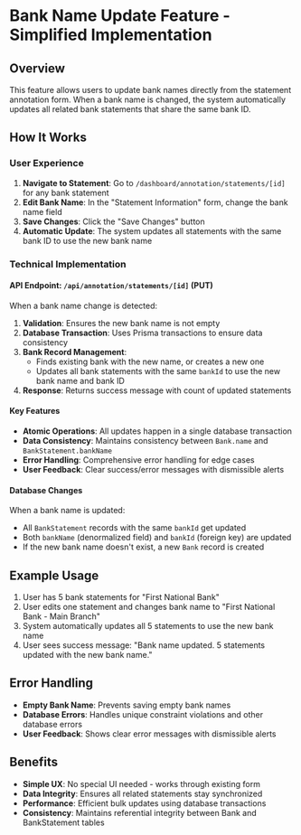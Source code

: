 # Bank Name Update Feature - Simplified Implementation

## Overview

This feature allows users to update bank names directly from the statement annotation form. When a bank name is changed, the system automatically updates all related bank statements that share the same bank ID.

## How It Works

### User Experience

1. **Navigate to Statement**: Go to `/dashboard/annotation/statements/[id]` for any bank statement
2. **Edit Bank Name**: In the "Statement Information" form, change the bank name field
3. **Save Changes**: Click the "Save Changes" button
4. **Automatic Update**: The system updates all statements with the same bank ID to use the new bank name

### Technical Implementation

#### API Endpoint: `/api/annotation/statements/[id]` (PUT)

When a bank name change is detected:

1. **Validation**: Ensures the new bank name is not empty
2. **Database Transaction**: Uses Prisma transactions to ensure data consistency
3. **Bank Record Management**: 
   - Finds existing bank with the new name, or creates a new one
   - Updates all bank statements with the same `bankId` to use the new bank name and bank ID
4. **Response**: Returns success message with count of updated statements

#### Key Features

- **Atomic Operations**: All updates happen in a single database transaction
- **Data Consistency**: Maintains consistency between `Bank.name` and `BankStatement.bankName`
- **Error Handling**: Comprehensive error handling for edge cases
- **User Feedback**: Clear success/error messages with dismissible alerts

#### Database Changes

When a bank name is updated:
- All `BankStatement` records with the same `bankId` get updated
- Both `bankName` (denormalized field) and `bankId` (foreign key) are updated
- If the new bank name doesn't exist, a new `Bank` record is created

## Example Usage

1. User has 5 bank statements for "First National Bank"
2. User edits one statement and changes bank name to "First National Bank - Main Branch"
3. System automatically updates all 5 statements to use the new bank name
4. User sees success message: "Bank name updated. 5 statements updated with the new bank name."

## Error Handling

- **Empty Bank Name**: Prevents saving empty bank names
- **Database Errors**: Handles unique constraint violations and other database errors
- **User Feedback**: Shows clear error messages with dismissible alerts

## Benefits

- **Simple UX**: No special UI needed - works through existing form
- **Data Integrity**: Ensures all related statements stay synchronized
- **Performance**: Efficient bulk updates using database transactions
- **Consistency**: Maintains referential integrity between Bank and BankStatement tables 